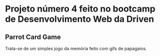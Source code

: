 # Projeto número 4 feito no bootcamp de Desenvolvimento Web da Driven

## Parrot Card Game
Trata-se de um simples jogo da memória feito com gifs de papagaios.
